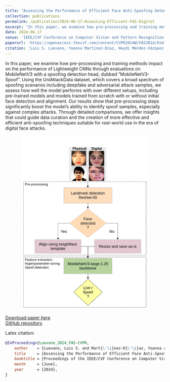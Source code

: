 ```yaml
---
title: "Assessing the Performance of Efficient Face Anti-Spoofing Detection Against Physical and Digital Presentation Attacks"
collection: publications
permalink: /publication/2024-06-17-Assessing-Efficient-FAS-Digital
excerpt: "In this paper, we examine how pre-processing and training methods impact on the performance of Lightweight CNNs through evaluations on MobileNetV3 with a spoofing detection head, dubbed ”MobileNetV3-Spoof”. Using the UniAttackData dataset, which covers a broad spectrum of spoofing scenarios including deepfake and adversarial attack samples, we assess how well the model performs with over different setups, including pre-trained models and models trained from scratch with or without initial face detection and alignment. Our results show that pre-processing steps significantly boost the model’s ability to identify spoof samples, especially against complex attacks. Through detailed comparisons, we offer insights that could guide data curation and the creation of more effective and efficient anti-spoofing techniques suitable for real-world use in the era of digital face attacks."
date: 2024-06-17
venue: 'IEEE/CVF Conference on Computer Vision and Pattern Recognition (CVPR) Workshops 2024'
paperurl: 'https://openaccess.thecvf.com/content/CVPR2024W/FAS2024/html/Luevano_Assessing_the_Performance_of_Efficient_Face_Anti-Spoofing_Detection_Against_Physical_CVPRW_2024_paper.html'
citation: 'Luis S. Luevano, Yoanna Martínez-Díaz, Heydi Méndez-Vázquez, Miguel Gonzalez-Mendoza, Davide Frey. "Assessing the Performance of Efficient Face Anti-Spoofing Detection Against Physical and Digital Presentation Attacks". Proceedings of the IEEE/CVF Conference on Computer Vision and Pattern Recognition (CVPR) Workshops, 2024.'
---
```

In this paper, we examine how pre-processing and training methods impact on the performance of Lightweight CNNs through evaluations on MobileNetV3 with a spoofing detection head, dubbed ”MobileNetV3-Spoof”. Using the UniAttackData dataset, which covers a broad spectrum of spoofing scenarios including deepfake and adversarial attack samples, we assess how well the model performs with over different setups, including pre-trained models and models trained from scratch with or without initial face detection and alignment. Our results show that pre-processing steps significantly boost the model’s ability to identify spoof samples, especially against complex attacks. Through detailed comparisons, we offer insights that could guide data curation and the creation of more effective and efficient anti-spoofing techniques suitable for real-world use in the era of digital face attacks.

<div style="text-align: center"><img src="/images/publications/2024/FAS-digital/FAS-digital.png" width="400px" /></div>


[Download paper here](https://openaccess.thecvf.com/content/CVPR2024W/FAS2024/html/Luevano_Assessing_the_Performance_of_Efficient_Face_Anti-Spoofing_Detection_Against_Physical_CVPRW_2024_paper.html) <br>
[GitHub repository](https://github.com/Inria-CENATAV-Tec/Assessing-Efficient-FAS-CVPR2024)

<!-- Recommended citation: Yoanna Martínez-Díaz, Heydi Méndez-Vázquez, Luis S. Luevano, Miguel Gonzalez-Mendoza; Proceedings of the IEEE/CVF Conference on Computer Vision and Pattern Recognition (CVPR) Workshops, 2023, pp. 6391-6401 -->

Latex citation:
~~~ BibTex
@InProceedings{Luevano_2024_FAS-CVPR,
    author    = {Luevano, Luis S. and Mart{\'\i}nez-D{\'\i}az, Yoanna and M\'endez-V\'azquez, Heydi and Gonzalez-Mendoza, Miguel and Frey, Davide},
    title     = {Assessing the Performance of Efficient Face Anti-Spoofing Detection Against Physical and Digital Presentation Attacks},
    booktitle = {Proceedings of the IEEE/CVF Conference on Computer Vision and Pattern Recognition (CVPR) Workshops},
    month     = {June},
    year      = {2024},
}
~~~
